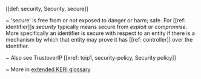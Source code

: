 [[def: security, Security, secure]]

~ 'secure' is free from or not exposed to danger or harm; safe. For [[ref: identifier]]s _security_ typically means secure from _exploit_ or _compromise_. More specifically an identifier is secure with respect to an entity if there is a mechanism by which that entity may prove it has [[ref: controller]] over the identifier. 

~ Also see TrustoverIP [[xref: toip1, security-policy, Security policy]]

~ More in <a href="https://weboftrust.github.io/WOT-terms/docs/glossary/security">extended KERI glossary</a>
